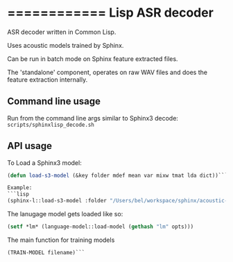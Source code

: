 ============
Lisp ASR decoder
============

ASR decoder written in Common Lisp.

Uses acoustic models trained by Sphinx.

Can be run in batch mode on Sphinx feature extracted files.

The 'standalone' component, operates on raw WAV files and does the feature extraction internally.


Command line usage
------------------

Run from the command line args similar to Sphinx3 decode:
`scripts/sphinxlisp_decode.sh`

API usage
---------

To Load a Sphinx3 model:
```lisp
(defun load-s3-model (&key folder mdef mean var mixw tmat lda dict))```

Example:
```lisp
(sphinx-l::load-s3-model :folder "/Users/bel/workspace/sphinx/acoustic-models/fisher/")
```

The lanugage model gets loaded like so:
```lisp
(setf *lm* (language-model::load-model (gethash "lm" opts)))
```

The main function for training models
```lisp
(TRAIN-MODEL filename)```

